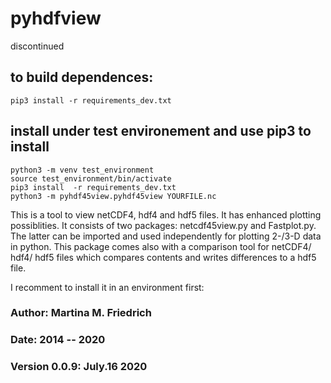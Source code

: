 # pyhdfview
discontinued

## to build dependences:
    pip3 install -r requirements_dev.txt

## install under test environement and use pip3 to install
    python3 -m venv test_environment
    source test_environment/bin/activate
    pip3 install  -r requirements_dev.txt
    python3 -m pyhdf45view.pyhdf45view YOURFILE.nc

This is a tool to view netCDF4, hdf4 and hdf5 files. It has enhanced plotting
possiblities. It consists of two packages: netcdf45view.py and Fastplot.py.
The latter can be imported and used independently for plotting 2-/3-D data in
python.
This package comes also with a comparison tool for netCDF4/ hdf4/ hdf5 files
which compares contents and writes differences to a hdf5 file.

I recomment to install it in an environment first:

### Author: Martina M. Friedrich
### Date: 2014 -- 2020
### Version 0.0.9: July.16 2020
